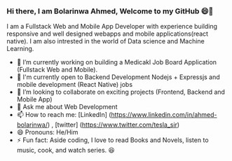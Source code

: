 ### Hi there, I am Bolarinwa Ahmed, Welcome to my GitHub :smile:👋


I am a Fullstack Web and Mobile App Developer with experience building responsive and well designed webapps and mobile applications(react native). I am also intrested in the world of Data science and Machine Learning.

- 🔭 I’m currently working on building a Medicakl Job Board Application (Fullstack Web and Mobile).
- 🌱 I'm currently open to Backend Development Nodejs + Expressjs and mobile development (React Native) jobs
- 👯 I’m looking to collaborate on exciting projects (Frontend, Backend and Mobile App)
- 💬 Ask me about Web Development
- 📫 How to reach me: [LinkedIn] (https://www.linkedin.com/in/ahmed-bolarinwa/) , [twitter] (https://www.twitter.com/tesla_sir)
- 😄 Pronouns: He/Him
- ⚡ Fun fact: Aside coding, I love to read Books and Novels, listen to music, cook, and watch series. :laughing:

